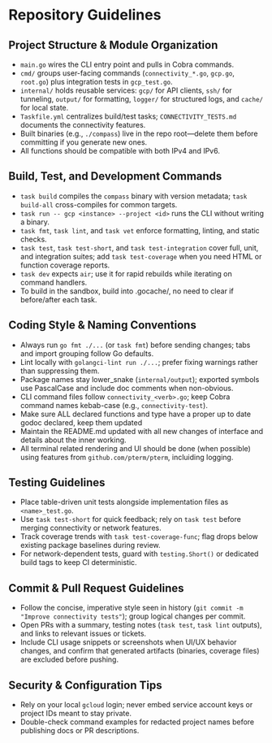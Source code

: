 # Repository Guidelines

## Project Structure & Module Organization
- `main.go` wires the CLI entry point and pulls in Cobra commands.
- `cmd/` groups user-facing commands (`connectivity_*.go`, `gcp.go`, `root.go`) plus integration tests in `gcp_test.go`.
- `internal/` holds reusable services: `gcp/` for API clients, `ssh/` for tunneling, `output/` for formatting, `logger/` for structured logs, and `cache/` for local state.
- `Taskfile.yml` centralizes build/test tasks; `CONNECTIVITY_TESTS.md` documents the connectivity features.
- Built binaries (e.g., `./compass`) live in the repo root—delete them before committing if you generate new ones.
- All functions should be compatible with both IPv4 and IPv6.

## Build, Test, and Development Commands
- `task build` compiles the `compass` binary with version metadata; `task build-all` cross-compiles for common targets.
- `task run -- gcp <instance> --project <id>` runs the CLI without writing a binary.
- `task fmt`, `task lint`, and `task vet` enforce formatting, linting, and static checks.
- `task test`, `task test-short`, and `task test-integration` cover full, unit, and integration suites; add `task test-coverage` when you need HTML or function coverage reports.
- `task dev` expects `air`; use it for rapid rebuilds while iterating on command handlers.
- To build in the sandbox, build into .gocache/, no need to clear if before/after each task.

## Coding Style & Naming Conventions
- Always run `go fmt ./...` (or `task fmt`) before sending changes; tabs and import grouping follow Go defaults.
- Lint locally with `golangci-lint run ./...`; prefer fixing warnings rather than suppressing them.
- Package names stay lower_snake (`internal/output`); exported symbols use PascalCase and include doc comments when non-obvious.
- CLI command files follow `connectivity_<verb>.go`; keep Cobra command names kebab-case (e.g., `connectivity-test`).
- Make sure ALL declared functions and type have a proper up to date godoc declared, keep them updated
- Maintain the README.md updated with all new changes of interface and details about the inner working.
- All terminal related rendering and UI should be done (when possible) using features from `github.com/pterm/pterm`, incluiding logging.

## Testing Guidelines
- Place table-driven unit tests alongside implementation files as `<name>_test.go`.
- Use `task test-short` for quick feedback; rely on `task test` before merging connectivity or network features.
- Track coverage trends with `task test-coverage-func`; flag drops below existing package baselines during review.
- For network-dependent tests, guard with `testing.Short()` or dedicated build tags to keep CI deterministic.

## Commit & Pull Request Guidelines
- Follow the concise, imperative style seen in history (`git commit -m "Improve connectivity tests"`); group logical changes per commit.
- Open PRs with a summary, testing notes (`task test`, `task lint` outputs), and links to relevant issues or tickets.
- Include CLI usage snippets or screenshots when UI/UX behavior changes, and confirm that generated artifacts (binaries, coverage files) are excluded before pushing.

## Security & Configuration Tips
- Rely on your local `gcloud` login; never embed service account keys or project IDs meant to stay private.
- Double-check command examples for redacted project names before publishing docs or PR descriptions.
